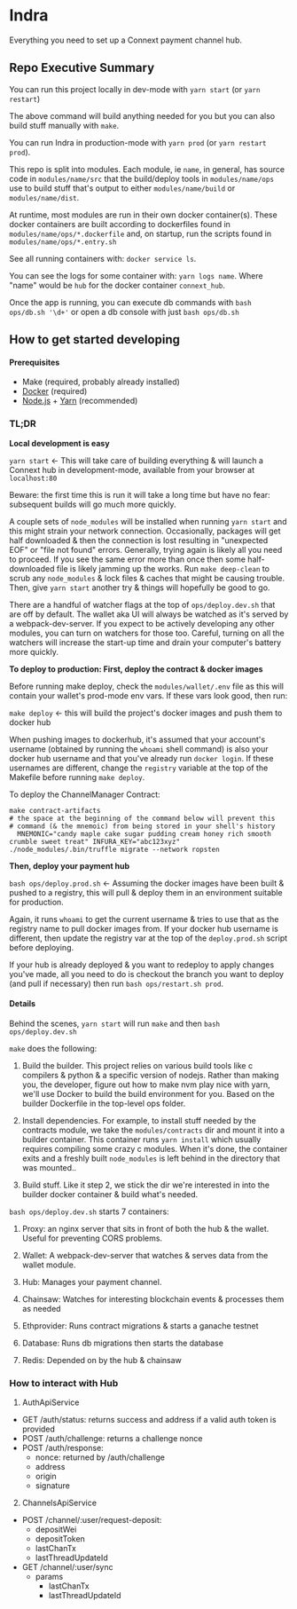 # Indra

Everything you need to set up a Connext payment channel hub.

## Repo Executive Summary

You can run this project locally in dev-mode with `yarn start` (or `yarn restart`)

The above command will build anything needed for you but you can also build stuff manually with `make`.

You can run Indra in production-mode with `yarn prod` (or `yarn restart prod`).

This repo is split into modules. Each module, ie `name`, in general, has source code in `modules/name/src` that the build/deploy tools in `modules/name/ops` use to build stuff that's output to either `modules/name/build` or `modules/name/dist`.

At runtime, most modules are run in their own docker container(s). These docker containers are built according to dockerfiles found in `modules/name/ops/*.dockerfile` and, on startup, run the scripts found in `modules/name/ops/*.entry.sh`

See all running containers with: `docker service ls`.

You can see the logs for some container with: `yarn logs name`. Where "name" would be `hub` for the docker container `connext_hub`.

Once the app is running, you can execute db commands with `bash ops/db.sh '\d+'` or open a db console with just `bash ops/db.sh`

## How to get started developing

#### Prerequisites

- Make (required, probably already installed)
- [Docker](https://www.docker.com/) (required)
- [Node.js](https://nodejs.org/en/) + [Yarn](https://yarnpkg.com/lang/en/docs/install/#mac-stable) (recommended)

### TL;DR

**Local development is easy**

`yarn start` <- This will take care of building everything & will launch a Connext hub in development-mode, available from your browser at `localhost:80`

Beware: the first time this is run it will take a long time but have no fear: subsequent builds will go much more quickly.

A couple sets of `node_modules` will be installed when running `yarn start` and this might strain your network connection. Occasionally, packages will get half downloaded & then the connection is lost resulting in "unexpected EOF" or "file not found" errors. Generally, trying again is likely all you need to proceed. If you see the same error more than once then some half-downloaded file is likely jamming up the works. Run `make deep-clean` to scrub any `node_modules` & lock files & caches that might be causing trouble. Then, give `yarn start` another try & things will hopefully be good to go.

There are a handful of watcher flags at the top of `ops/deploy.dev.sh` that are off by default. The wallet aka UI will always be watched as it's served by a webpack-dev-server. If you expect to be actively developing any other modules, you can turn on watchers for those too. Careful, turning on all the watchers will increase the start-up time and drain your computer's battery more quickly.

**To deploy to production: First, deploy the contract & docker images**

Before running make deploy, check the `modules/wallet/.env` file as this will contain your wallet's prod-mode env vars. If these vars look good, then run:

`make deploy` <- this will build the project's docker images and push them to docker hub

When pushing images to dockerhub, it's assumed that your account's username (obtained by running the `whoami` shell command) is also your docker hub username and that you've already run `docker login`. If these usernames are different, change the `registry` variable at the top of the Makefile before running `make deploy`.

To deploy the ChannelManager Contract:

```
make contract-artifacts
# the space at the beginning of the command below will prevent this
# command (& the mnemoic) from being stored in your shell's history
  MNEMONIC="candy maple cake sugar pudding cream honey rich smooth crumble sweet treat" INFURA_KEY="abc123xyz" ./node_modules/.bin/truffle migrate --network ropsten
```

**Then, deploy your payment hub**

`bash ops/deploy.prod.sh` <- Assuming the docker images have been built & pushed to a registry, this will pull & deploy them in an environment suitable for production.

Again, it runs `whoami` to get the current username & tries to use that as the registry name to pull docker images from. If your docker hub username is different, then update the registry var at the top of the `deploy.prod.sh` script before deploying.

If your hub is already deployed & you want to redeploy to apply changes you've made, all you need to do is checkout the branch you want to deploy (and pull if necessary) then run `bash ops/restart.sh prod`.

#### Details

Behind the scenes, `yarn start` will run `make` and then `bash ops/deploy.dev.sh`

`make` does the following:

1. Build the builder. This project relies on various build tools like c compilers & python & a specific version of nodejs. Rather than making you, the developer, figure out how to make nvm play nice with yarn, we'll use Docker to build the build environment for you. Based on the builder Dockerfile in the top-level ops folder.

2. Install dependencies. For example, to install stuff needed by the contracts module, we take the `modules/contracts` dir and mount it into a builder container. This container runs `yarn install` which usually requires compiling some crazy c modules. When it's done, the container exits and a freshly built `node_modules` is left behind in the directory that was mounted..

3. Build stuff. Like it step 2, we stick the dir we're interested in into the builder docker container & build what's needed.

`bash ops/deploy.dev.sh` starts 7 containers:

 1. Proxy: an nginx server that sits in front of both the hub & the wallet. Useful for preventing CORS problems.

 2. Wallet: A webpack-dev-server that watches & serves data from the wallet module.

 3. Hub: Manages your payment channel.

 4. Chainsaw: Watches for interesting blockchain events & processes them as needed

 5. Ethprovider: Runs contract migrations & starts a ganache testnet

 6. Database: Runs db migrations then starts the database

 7. Redis: Depended on by the hub & chainsaw

### How to interact with Hub

 1. AuthApiService
  - GET /auth/status: returns success and address if a valid auth token is provided
  - POST /auth/challenge: returns a challenge nonce
  - POST /auth/response: 
    - nonce: returned by /auth/challenge
    - address
    - origin
    - signature

 2. ChannelsApiService
  - POST /channel/:user/request-deposit: 
    - depositWei
    - depositToken
    - lastChanTx
    - lastThreadUpdateId
  - GET /channel/:user/sync
    - params
      - lastChanTx
      - lastThreadUpdateId
